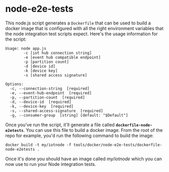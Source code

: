# node-e2e-tests

This node.js script generates a `Dockerfile` that can be used to build a docker image that is configured with all the right environment variables that the node integration test scripts expect. Here's the usage information for the script:

```
Usage: node app.js
		-c [iot hub connection string]
		-e [event hub compatible endpoint]
		-p [partition count]
		-d [device id]
		-k [device key]
		-s [shared access signature]

Options:
  -c, --connection-string  [required]
  -e, --event-hub-endpoint  [required]
  -p, --partition-count  [required]
  -d, --device-id  [required]
  -k, --device-key  [required]
  -s, --shared-access-signature  [required]
  -g, --consumer-group  [string] [default: "$Default"]
```

Once you've run the script, it'll generate a file called **`dockerfile-node-e2etests`**. You can use this file to build a docker image. From the root of the repo for example, you'd run the following command to build the image:

```
docker build -t my/iotnode -f tools/docker/node-e2e-tests/dockerfile-node-e2etests .
```

Once it's done you should have an image called *my/iotnode* which you can now use to run your Node integration tests.